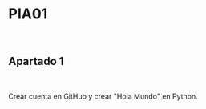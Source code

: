 <h1>PIA01</h1>
<br>
<h2> Apartado 1</h2>
<br>
<p> Crear cuenta en GitHub y crear "Hola Mundo" en Python.</p>
